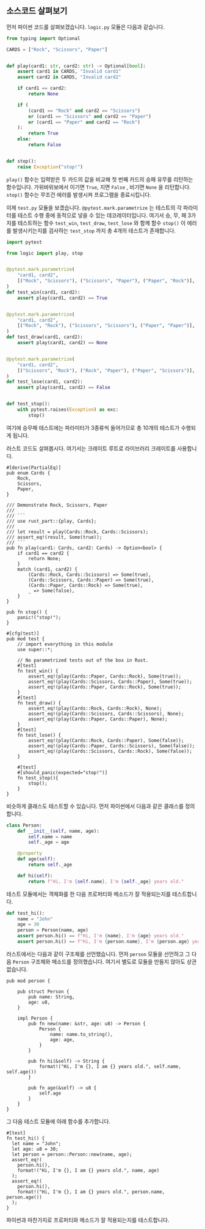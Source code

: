 
## 소스코드 살펴보기

먼저 파이썬 코드를 살펴보겠습니다. `logic.py` 모듈은 다음과 같습니다.

```python
from typing import Optional

CARDS = ["Rock", "Scissors", "Paper"]


def play(card1: str, card2: str) -> Optional[bool]:
    assert card1 in CARDS, "Invalid card1"
    assert card2 in CARDS, "Invalid card2"

    if card1 == card2:
        return None

    if (
        (card1 == "Rock" and card2 == "Scissors")
        or (card1 == "Scissors" and card2 == "Paper")
        or (card1 == "Paper" and card2 == "Rock")
    ):
        return True
    else:
        return False


def stop():
    raise Exception("stop!")

```

`play()` 함수는 입력받은 두 카드의 값을 비교해 첫 번째 카드의 승패 유무를 리턴하는 함수입니다. 가위바위보에서 이기면 `True`, 지면 `False` , 비기면 `None` 을 리턴합니다. `stop()` 함수는 무조건 에러를 발생시켜 프로그램을 종료시킵니다.

이제 `test.py` 모듈을 보겠습니다. `@pytest.mark.parametrize` 는 테스트의 각 파라미터를 테스트 수행 중에 동적으로 넣을 수 있는 데코레이터입니다. 여기서 승, 무, 패 3가지를 테스트하는 함수 `test_win`, `test_draw`, `test_lose` 와 함께 함수 `stop()` 이 에러를 발생시키는지를 검사하는 `test_stop` 까지 총 4개의 테스트가 존재합니다.

```python
import pytest

from logic import play, stop


@pytest.mark.parametrize(
    "card1, card2",
    [("Rock", "Scissors"), ("Scissors", "Paper"), ("Paper", "Rock")],
)
def test_win(card1, card2):
    assert play(card1, card2) == True


@pytest.mark.parametrize(
    "card1, card2",
    [("Rock", "Rock"), ("Scissors", "Scissors"), ("Paper", "Paper")],
)
def test_draw(card1, card2):
    assert play(card1, card2) == None


@pytest.mark.parametrize(
    "card1, card2",
    [("Scissors", "Rock"), ("Rock", "Paper"), ("Paper", "Scissors")],
)
def test_lose(card1, card2):
    assert play(card1, card2) == False


def test_stop():
    with pytest.raises(Exception) as exc:
        stop()

```

여기에 승무패 테스트에는 파라미터가 3종류씩 들어가므로 총 10개의 테스트가 수행되게 됩니다.

러스트 코드도 살펴봅시다. 여기서는 크레이트 루트로 라이브러리 크레이트를 사용합니다.

```rust,ignore
#[derive(PartialEq)]
pub enum Cards {
    Rock,
    Scissors,
    Paper,
}

/// Demonstrate Rock, Scissors, Paper
///
/// ```
/// use rust_part::{play, Cards};
/// 
/// let result = play(Cards::Rock, Cards::Scissors);
/// assert_eq!(result, Some(true));
/// ```
pub fn play(card1: Cards, card2: Cards) -> Option<bool> {
    if card1 == card2 {
        return None;
    }
    match (card1, card2) {
        (Cards::Rock, Cards::Scissors) => Some(true),
        (Cards::Scissors, Cards::Paper) => Some(true),
        (Cards::Paper, Cards::Rock) => Some(true),
        _ => Some(false),
    }
}

pub fn stop() {
    panic!("stop!");
}

#[cfg(test)]
pub mod test {
    // import everything in this module
    use super::*;

    // No parametrized tests out of the box in Rust.
    #[test]
    fn test_win() {
        assert_eq!(play(Cards::Paper, Cards::Rock), Some(true));
        assert_eq!(play(Cards::Scissors, Cards::Paper), Some(true));
        assert_eq!(play(Cards::Paper, Cards::Rock), Some(true));
    }
    #[test]
    fn test_draw() {
        assert_eq!(play(Cards::Rock, Cards::Rock), None);
        assert_eq!(play(Cards::Scissors, Cards::Scissors), None);
        assert_eq!(play(Cards::Paper, Cards::Paper), None);
    }
    #[test]
    fn test_lose() {
        assert_eq!(play(Cards::Rock, Cards::Paper), Some(false));
        assert_eq!(play(Cards::Paper, Cards::Scissors), Some(false));
        assert_eq!(play(Cards::Scissors, Cards::Rock), Some(false));
    }

    #[test]
    #[should_panic(expected="stop!")]
    fn test_stop(){
        stop();
    }
}

```

비슷하게 클래스도 테스트할 수 있습니다. 먼저 파이썬에서 다음과 같은 클래스를 정의합니다.

```python
class Person:
    def __init__(self, name, age):
        self.name = name
        self._age = age

    @property
    def age(self):
        return self._age

    def hi(self):
        return f"Hi, I'm {self.name}, I'm {self._age} years old."

```

테스트 모듈에서는 객체화를 한 다음 프로퍼티와 메소드가 잘 적용되는지를 테스트합니다.

```python
def test_hi():
    name = "John"
    age = 30
    person = Person(name, age)
    assert person.hi() == f"Hi, I'm {name}, I'm {age} years old."
    assert person.hi() == f"Hi, I'm {person.name}, I'm {person.age} years old."

```

러스트에서는 다음과 같이 구조체를 선언했습니다. 먼저 `person` 모듈을 선언하고 그 다음 `Person` 구조체와 메소드를 정의했습니다. 여기서 별도로 모듈을 만들지 않아도 상관없습니다.

```rust,ignore
pub mod person {

    pub struct Person {
        pub name: String,
        age: u8,
    }

    impl Person {
        pub fn new(name: &str, age: u8) -> Person {
            Person {
                name: name.to_string(),
                age: age,
            }
        }

        pub fn hi(&self) -> String {
            format!("Hi, I'm {}, I am {} years old.", self.name, self.age())
        }

        pub fn age(&self) -> u8 {
            self.age
        }
    }
}

```

그 다음 테스트 모듈에 아래 함수를 추가합니다.

```rust,ignore
#[test]
fn test_hi() {
  let name = "John";
  let age: u8 = 30;
  let person = person::Person::new(name, age);
  assert_eq!(
    person.hi(),
    format!("Hi, I'm {}, I am {} years old.", name, age)
  );
  assert_eq!(
    person.hi(),
    format!("Hi, I'm {}, I am {} years old.", person.name, person.age())
  );
}
```

파이썬과 마찬가지로 프로퍼티와 메소드가 잘 적용되는지를 테스트합니다.



